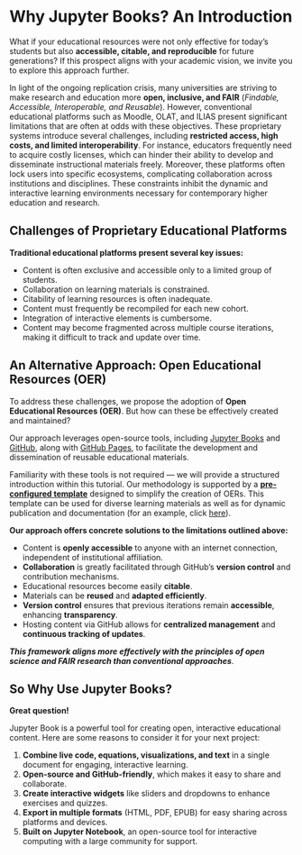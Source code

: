 # Why Jupyter Books? An Introduction

What if your educational resources were not only effective for today’s students but also **accessible, citable, and reproducible** for future generations? If this prospect aligns with your academic vision, we invite you to explore this approach further.

In light of the ongoing replication crisis, many universities are striving to make research and education more **open, inclusive, and FAIR** (*Findable, Accessible, Interoperable, and Reusable*). However, conventional educational platforms such as Moodle, OLAT, and ILIAS present significant limitations that are often at odds with these objectives. These proprietary systems introduce several challenges, including **restricted access, high costs, and limited interoperability**. For instance, educators frequently need to acquire costly licenses, which can hinder their ability to develop and disseminate instructional materials freely. Moreover, these platforms often lock users into specific ecosystems, complicating collaboration across institutions and disciplines. These constraints inhibit the dynamic and interactive learning environments necessary for contemporary higher education and research.

## Challenges of Proprietary Educational Platforms

**Traditional educational platforms present several key issues:**
- Content is often exclusive and accessible only to a limited group of students.
- Collaboration on learning materials is constrained.
- Citability of learning resources is often inadequate.
- Content must frequently be recompiled for each new cohort.
- Integration of interactive elements is cumbersome.
- Content may become fragmented across multiple course iterations, making it difficult to track and update over time.

## An Alternative Approach: Open Educational Resources (OER)

To address these challenges, we propose the adoption of **Open Educational Resources (OER)**. But how can these be effectively created and maintained? 

Our approach leverages open-source tools, including [Jupyter Books](https://jupyterbook.org/en/stable/intro.html) and [GitHub](https://github.com/), along with [GitHub Pages](https://pages.github.com/), to facilitate the development and dissemination of reusable educational materials.

Familiarity with these tools is not required — we will provide a structured introduction within this tutorial. Our methodology is supported by a [**pre-configured template**](https://github.com/DiLER-Digitell/Course-template) designed to simplify the creation of OERs. This template can be used for diverse learning materials as well as for dynamic publication and documentation (for an example, click [here](https://oreoni.github.io/)). 

**Our approach offers concrete solutions to the limitations outlined above:**

- Content is **openly accessible** to anyone with an internet connection, independent of institutional affiliation.
- **Collaboration** is greatly facilitated through GitHub’s **version control** and contribution mechanisms.
- Educational resources become easily **citable**.
- Materials can be **reused** and **adapted efficiently**.
- **Version control** ensures that previous iterations remain **accessible**, enhancing **transparency**.
- Hosting content via GitHub allows for **centralized management** and **continuous tracking of updates**.

***This framework aligns more effectively with the principles of open science and FAIR research than conventional approaches***.

## So Why Use Jupyter Books?

**Great question!**

Jupyter Book is a powerful tool for creating open, interactive educational content. Here are some reasons to consider it for your next project:

1. **Combine live code, equations, visualizations, and text** in a single document for engaging, interactive learning.
2. **Open-source and GitHub-friendly**, which makes it easy to share and collaborate.
3. **Create interactive widgets** like sliders and dropdowns to enhance exercises and quizzes.
4. **Export in multiple formats** (HTML, PDF, EPUB) for easy sharing across platforms and devices.
5. **Built on Jupyter Notebook**, an open-source tool for interactive computing with a large community for support. 






